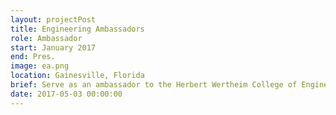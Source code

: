 ```yaml
---
layout: projectPost
title: Engineering Ambassadors
role: Ambassador
start: January 2017
end: Pres.
image: ea.png
location: Gainesville, Florida
brief: Serve as an ambassador to the Herbert Wertheim College of Engineering by providing tours to K12 students and prospective Gators, engaging in service events with the local Gainesville community, and serving the HWCOE in whatever capacity they would like
date: 2017-05-03 00:00:00
---
```


